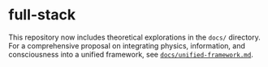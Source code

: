 # full-stack

This repository now includes theoretical explorations in the `docs/` directory. For a comprehensive proposal on integrating physics, information, and consciousness into a unified framework, see [`docs/unified-framework.md`](docs/unified-framework.md).
